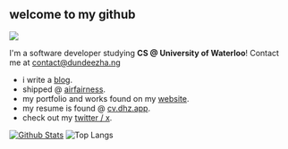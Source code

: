 ## welcome to my github
![](https://komarev.com/ghpvc/?username=dundeezhang)

I'm a software developer studying **CS @ University of Waterloo**! Contact me at contact@dundeezha.ng

- i write a [blog](https://blog.dhz.app).
- shipped @ [airfairness](https://airfairness.com).
- my portfolio and works found on my [website](https://dundeezhang.com).
- my resume is found @ [cv.dhz.app](https://cv.dhz.app).
- check out my [twitter / x](https://x.com/dundeezhang).

[![Github Stats](https://github-readme-stats.vercel.app/api?username=dundeezhang&show_icons=true&show=reviews)](https://github.com/dundeezhang/github-readme-stats) ![Top Langs](https://github-readme-stats.vercel.app/api/top-langs/?username=dundeezhang&show_icons=true&layout=donut&hide=html,css)
